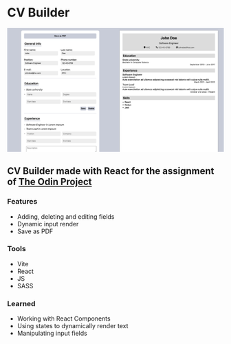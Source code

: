 # CV Builder

![Preview](<Screenshot 2023-09-02 at 01.14.55.png>)

## CV Builder made with React for the assignment of [The Odin Project](https://www.theodinproject.js)

### Features
- Adding, deleting and editing fields
- Dynamic input render
- Save as PDF

### Tools
- Vite
- React
- JS
- SASS

### Learned
- Working with React Components
- Using states to dynamically render text
- Manipulating input fields
